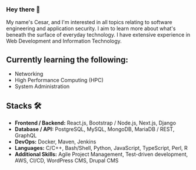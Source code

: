 ### Hey there 👋

My name's Cesar, and I'm interested in all topics relating to software engineering and application security.
I aim to learn more about what's beneath the surface of everyday technology. I have extensive experience in
Web Development and Information Technology.

## Currently learning the following:
- Networking
- High Performance Computing (HPC)
- System Administration

## Stacks 🛠
- **Frontend / Backend:** React.js, Bootstrap / Node.js, Next.js, Django
- **Database / API:** PostgreSQL, MySQL, MongoDB, MariaDB / REST, GraphQL
- **DevOps:** Docker, Maven, Jenkins
- **Languages:** C/C++, Bash/Shell, Python, JavaScript, TypeScript, Perl, R
- **Additional Skills:** Agile Project Management, Test-driven development, AWS, CI/CD, WordPress CMS, Drupal CMS




